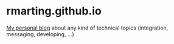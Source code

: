 # rmarting.github.io

[My personal blog](https://rmarting.github.io) about any kind of technical topics (integration, messaging, developing, ...)
